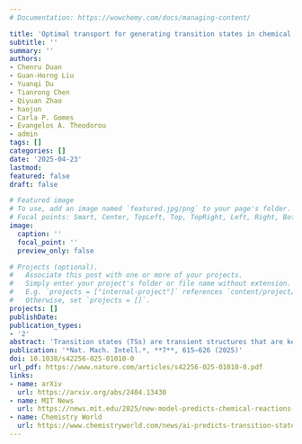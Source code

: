 ```yaml
---
# Documentation: https://wowchemy.com/docs/managing-content/

title: 'Optimal transport for generating transition states in chemical reactions'
subtitle: ''
summary: ''
authors:
- Chenru Duan
- Guan-Horng Liu
- Yuanqi Du
- Tianrong Chen
- Qiyuan Zhao
- haojun
- Carla P. Gomes
- Evangelos A. Theodorou
- admin
tags: []
categories: []
date: '2025-04-23'
lastmod: 
featured: false
draft: false

# Featured image
# To use, add an image named `featured.jpg/png` to your page's folder.
# Focal points: Smart, Center, TopLeft, Top, TopRight, Left, Right, BottomLeft, Bottom, BottomRight.
image:
  caption: ''
  focal_point: ''
  preview_only: false

# Projects (optional).
#   Associate this post with one or more of your projects.
#   Simply enter your project's folder or file name without extension.
#   E.g. `projects = ["internal-project"]` references `content/project/deep-learning/index.md`.
#   Otherwise, set `projects = []`.
projects: []
publishDate: 
publication_types:
- '2'
abstract: 'Transition states (TSs) are transient structures that are key to understanding reaction mechanisms and designing catalysts but challenging to capture in experiments. Many optimization algorithms have been developed to search for TSs computationally. Yet, the cost of these algorithms driven by quantum chemistry methods (usually density functional theory) is still high, posing challenges for their applications in building large reaction networks for reaction exploration. Here we developed React-OT, an optimal transport approach for generating unique TS structures from reactants and products. React-OT generates highly accurate TS structures with a median structural root mean square deviation of 0.053 Å and median barrier height error of 1.06 kcal mol−1 requiring only 0.4 s per reaction. The root mean square deviation and barrier height error are further improved by roughly 25% through pretraining React-OT on a large reaction dataset obtained with a lower level of theory, GFN2-xTB. We envision that the remarkable accuracy and rapid inference of React-OT will be highly useful when integrated with the current high-throughput TS search workflow. This integration will facilitate the exploration of chemical reactions with unknown mechanisms.'
publication: '*Nat. Mach. Intell.*, **7**, 615–626 (2025)'
doi: 10.1038/s42256-025-01010-0
url_pdf: https://www.nature.com/articles/s42256-025-01010-0.pdf
links:
- name: arXiv
  url: https://arxiv.org/abs/2404.13430
- name: MIT News
  url: https://news.mit.edu/2025/new-model-predicts-chemical-reactions-no-return-point-0423
- name: Chemistry World
  url: https://www.chemistryworld.com/news/ai-predicts-transition-states-with-exceptional-precision/4021473.article
---
```

